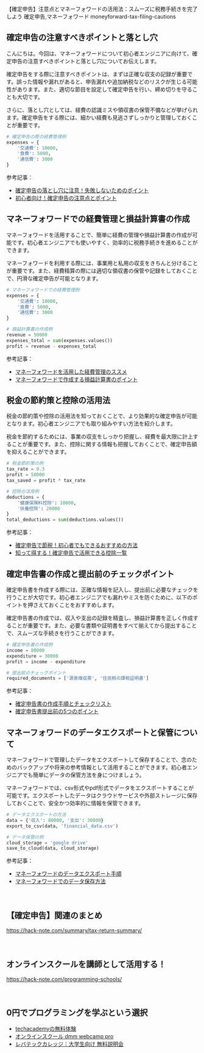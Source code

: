 【確定申告】注意点とマネーフォワードの活用法：スムーズに税務手続きを完了しよう
確定申告,マネーフォワード
moneyforward-tax-filing-cautions

## 確定申告の注意すべきポイントと落とし穴

こんにちは。今回は、マネーフォワードについて初心者エンジニアに向けて、確定申告の注意すべきポイントと落とし穴についてお伝えします。

確定申告をする際に注意すべきポイントは、まずは正確な収支の記録が重要です。誤った情報や漏れがあると、申告漏れや追加納税などのリスクが生じる可能性があります。また、適切な節目を設定して確定申告を行い、締め切りを守ることも大切です。

さらに、落とし穴としては、経費の認識ミスや領収書の保管不備などが挙げられます。確定申告をする際には、細かい経費も見逃さずしっかりと管理しておくことが重要です。

```python
# 確定申告の際の経費管理例
expenses = {
    '交通費': 10000,
    '食費': 5000,
    '通信費': 3000
}
```

参考記事：
- [確定申告の落とし穴に注意！失敗しないためのポイント](https://www.value-press.com/pressrelease/226588)
- [初心者向け！確定申告の注意点とポイント](https://biz.moneyforward.com/blog/52612/)

## マネーフォワードでの経費管理と損益計算書の作成

マネーフォワードを活用することで、簡単に経費の管理や損益計算書の作成が可能です。初心者エンジニアでも使いやすく、効率的に税務手続きを進めることができます。

マネーフォワードを利用する際には、事業用と私用の収支をきちんと分けることが重要です。また、経費精算の際には適切な領収書の保管や記録をしておくことで、円滑な確定申告が可能となります。

```python
# マネーフォワードでの経費管理例
expenses = {
    '交通費': 10000,
    '食費': 5000,
    '通信費': 3000
}

# 損益計算書の作成例
revenue = 50000
expenses_total = sum(expenses.values())
profit = revenue - expenses_total
```

参考記事：
- [マネーフォワードを活用した経費管理のススメ](https://news.mynavi.jp/article/20211112-2218042/)
- [マネーフォワードで作成する損益計算書のポイント](https://biz.moneyforward.com/blog/54416/)

## 税金の節約策と控除の活用法

税金の節約策や控除の活用法を知っておくことで、より効果的な確定申告が可能となります。初心者エンジニアでも取り組みやすい方法を紹介します。

税金を節約するためには、事業の収支をしっかり把握し、経費を最大限に計上することが重要です。また、控除に関する情報も把握しておくことで、確定申告額を抑えることができます。

```python
# 税金節約策の例
tax_rate = 0.3
profit = 50000
tax_saved = profit * tax_rate

# 控除の活用例
deductions = {
    '健康保険料控除': 10000,
    '扶養控除': 20000
}
total_deductions = sum(deductions.values())
```

参考記事：
- [確定申告で節税！初心者でもできるおすすめの方法](https://www.asty.co.jp/column/tax/7)
- [知って得する！確定申告で活用できる控除一覧](https://moneyforward.com/sp/blog/594213/)

## 確定申告書の作成と提出前のチェックポイント

確定申告書を作成する際には、正確な情報を記入し、提出前に必要なチェックを行うことが大切です。初心者エンジニアでも漏れやミスを防ぐために、以下のポイントを押さえておくことをおすすめします。

確定申告書の作成では、収入や支出の記録を精査し、損益計算書を正しく作成することが重要です。また、必要な書類や証明書をすべて揃えてから提出することで、スムーズな手続きを行うことができます。

```python
# 確定申告書の作成例
income = 80000
expenditure = 30000
profit = income - expenditure

# 提出前のチェックポイント
required_documents = ['源泉徴収票', '住民税の課税証明書']
```

参考記事：
- [確定申告書の作成手順とチェックリスト](https://www.tokuyama-kumai.co.jp/blog/individual/kakuteishinkokuharasementen/)
- [確定申告書提出前の5つのポイント](https://biz.moneyforward.com/blog/48928/)

## マネーフォワードのデータエクスポートと保管について

マネーフォワードで管理したデータをエクスポートして保存することで、念のためのバックアップや将来の参考情報として活用することができます。初心者エンジニアでも簡単にデータの保管方法を身につけましょう。

マネーフォワードでは、csv形式やpdf形式でデータをエクスポートすることが可能です。エクスポートしたデータはクラウドサービスや外部ストレージに保存しておくことで、安全かつ効率的に情報を保管できます。

```python
# データエクスポートの方法
data = {'収入': 80000, '支出': 30000}
export_to_csv(data, 'financial_data.csv')

# データ保管の例
cloud_storage = 'google drive'
save_to_cloud(data, cloud_storage)
```

参考記事：
- [マネーフォワードのデータエクスポート手順](https://faq.moneyforward.com/hc/ja/articles/236471207-csv%e5%8f%8a%e3%81%b3pdf%e3%83%87%e3%83%bc%e3%82%bf%e3%81%ae%e7%94%bb%e9%9d%a2%e5%87%ba%e5%8a%9b%e3%81%ae%e4%bb%98%e3%81%91%e6%96%b9%e3%82%92%e6%95%99%e3%81%88%e3%81%a6%e3%81%8f%e3%81%a0%e3%81%95%e3%81%84)
- [マネーフォワードでのデータ保存方法](https://www.aikodo.me/dailyrecords/post-4135/)

　

## 【確定申告】関連のまとめ
https://hack-note.com/summary/tax-return-summary/

　

## オンラインスクールを講師として活用する！
https://hack-note.com/programming-schools/

　

## 0円でプログラミングを学ぶという選択
- [techacademyの無料体験](//af.moshimo.com/af/c/click?a_id=2612475&amp;p_id=1555&amp;pc_id=2816&amp;pl_id=22706&amp;url=https%3a%2f%2ftechacademy.jp%2fhtmlcss-trial%3futm_source%3dmoshimo%26utm_medium%3daffiliate%26utm_campaign%3dtextad)
- [オンラインスクール dmm webcamp pro](//af.moshimo.com/af/c/click?a_id=2612482&amp;p_id=1363&amp;pc_id=2297&amp;pl_id=39999&amp;guid=on)
- [レバテックカレッジ｜大学生向け 無料説明会](//af.moshimo.com/af/c/click?a_id=4071793&p_id=3198&pc_id=7488&pl_id=41848)

